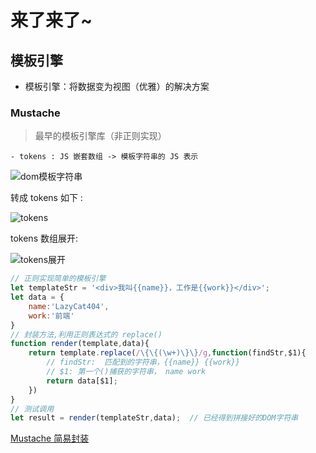 # 来了来了~

## 模板引擎

- 模板引擎：将数据变为视图（优雅）的解决方案

### Mustache

> 最早的模板引擎库（非正则实现）

    - tokens : JS 嵌套数组 -> 模板字符串的 JS 表示
    
![dom模板字符串](../../Img/Vue/dom模板字符串.png)

转成 tokens 如下 :

![tokens](../../Img/Vue/tokens.png)

tokens 数组展开:

![tokens展开](../../Img/Vue/tokens展开.png)

```js
// 正则实现简单的模板引擎
let templateStr = '<div>我叫{{name}}，工作是{{work}}</div>';
let data = {
    name:'LazyCat404',
    work:'前端'
}
// 封装方法,利用正则表达式的 replace()
function render(template,data){
    return template.replace(/\{\{(\w+)\}\}/g,function(findStr,$1){
        // findStr:  匹配到的字符串，{{name}} {{work}}
        // $1: 第一个()捕获的字符串， name work
        return data[$1];
    })
}
// 测试调用
let result = render(templateStr,data);  // 已经得到拼接好的DOM字符串
```
[Mustache 简易封装](../../优化/封装/Mustache/src/index.js)